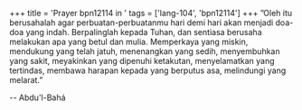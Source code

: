 +++
title = 'Prayer bpn12114 in '
tags = ['lang-104', 'bpn12114']
+++
”Oleh itu berusahalah agar perbuatan-perbuatanmu hari demi hari akan menjadi doa-doa yang indah.  Berpalinglah kepada Tuhan, dan sentiasa berusaha melakukan apa yang betul dan mulia. Memperkaya yang miskin, mendukung yang telah jatuh, menenangkan yang sedih, menyembuhkan yang sakit, meyakinkan yang dipenuhi ketakutan, menyelamatkan yang tertindas, membawa harapan kepada yang berputus asa, melindungi yang melarat.”

-- Abdu'l-Bahá
